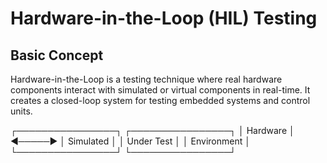 # Hardware-in-the-Loop (HIL) Testing
## Basic Concept
Hardware-in-the-Loop is a testing technique where real hardware components interact with simulated or virtual components in real-time. It creates a closed-loop system for testing embedded systems and control units.

┌────────────────┐         ┌────────────────┐
│   Hardware     │ ◄─────► │   Simulated    │
│   Under Test   │         │   Environment   │
└────────────────┘         └────────────────┘
